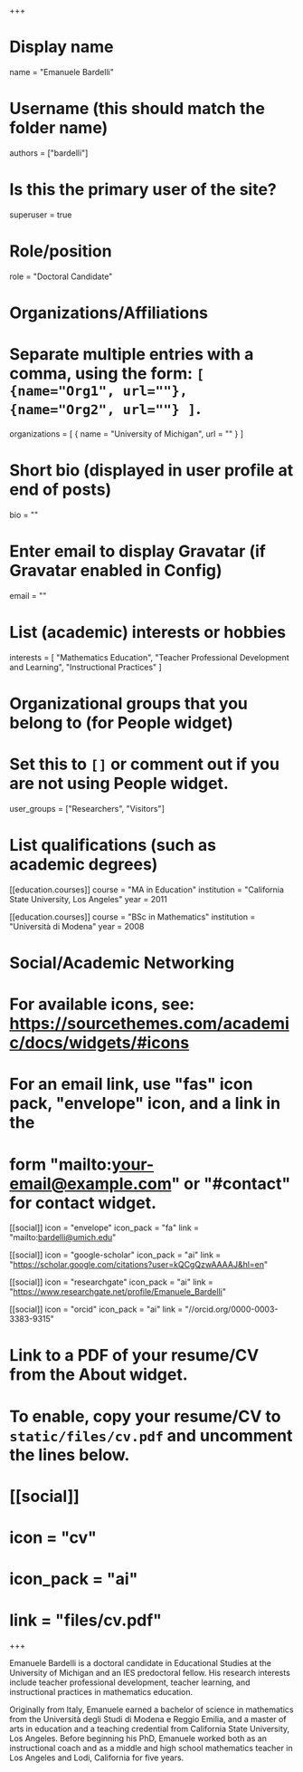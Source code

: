 +++
# Display name
name = "Emanuele Bardelli"

# Username (this should match the folder name)
authors = ["bardelli"]

# Is this the primary user of the site?
superuser = true

# Role/position
role = "Doctoral Candidate"

# Organizations/Affiliations
#   Separate multiple entries with a comma, using the form: `[ {name="Org1", url=""}, {name="Org2", url=""} ]`.
organizations = [ { name = "University of Michigan", url = "" } ]

# Short bio (displayed in user profile at end of posts)
bio = ""

# Enter email to display Gravatar (if Gravatar enabled in Config)
email = ""

# List (academic) interests or hobbies
interests = [
    "Mathematics Education",
    "Teacher Professional Development and Learning",
    "Instructional Practices"
]

# Organizational groups that you belong to (for People widget)
#   Set this to `[]` or comment out if you are not using People widget.
user_groups = ["Researchers", "Visitors"]

# List qualifications (such as academic degrees)
[[education.courses]]
  course = "MA in Education"
  institution = "California State University, Los Angeles"
  year = 2011

[[education.courses]]
  course = "BSc in Mathematics"
  institution = "Università di Modena"
  year = 2008

# Social/Academic Networking
# For available icons, see: https://sourcethemes.com/academic/docs/widgets/#icons
#   For an email link, use "fas" icon pack, "envelope" icon, and a link in the
#   form "mailto:your-email@example.com" or "#contact" for contact widget.

[[social]]
  icon = "envelope"
  icon_pack = "fa"
  link = "mailto:bardelli@umich.edu"

[[social]]
  icon = "google-scholar"
  icon_pack = "ai"
  link = "https://scholar.google.com/citations?user=kQCgQzwAAAAJ&hl=en"

[[social]]
  icon = "researchgate"
  icon_pack = "ai"
  link = "https://www.researchgate.net/profile/Emanuele_Bardelli"

[[social]]
  icon = "orcid"
  icon_pack = "ai"
  link = "//orcid.org/0000-0003-3383-9315"

# Link to a PDF of your resume/CV from the About widget.
# To enable, copy your resume/CV to `static/files/cv.pdf` and uncomment the lines below.
# [[social]]
#   icon = "cv"
#   icon_pack = "ai"
#   link = "files/cv.pdf"

+++

Emanuele Bardelli is a doctoral candidate in Educational Studies at the University of Michigan and an IES predoctoral fellow.  His research interests include teacher professional development, teacher learning, and instructional practices in mathematics education.

Originally from Italy, Emanuele earned a bachelor of science in mathematics from the Università degli Studi di Modena e Reggio Emilia, and a master of arts in education and a teaching credential from California State University, Los Angeles.  Before beginning his PhD, Emanuele worked both as an instructional coach and as a middle and high school mathematics teacher in Los Angeles and Lodi, California for five years.
